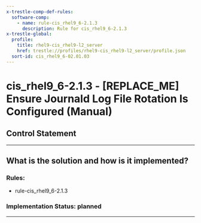 ```yaml
---
x-trestle-comp-def-rules:
  software-comp:
    - name: rule-cis_rhel9_6-2.1.3
      description: Rule for cis_rhel9_6-2.1.3
x-trestle-global:
  profile:
    title: rhel9-cis_rhel9-l2_server
    href: trestle://profiles/rhel9-cis_rhel9-l2_server/profile.json
  sort-id: cis_rhel9_6-02.01.03
---
```


# cis_rhel9_6-2.1.3 - \[REPLACE_ME\] Ensure Journald Log File Rotation Is Configured (Manual)

## Control Statement

______________________________________________________________________

## What is the solution and how is it implemented?

<!-- For implementation status enter one of: implemented, partial, planned, alternative, not-applicable -->

<!-- Note that the list of rules under ### Rules: is read-only and changes will not be captured after assembly to JSON -->

<!-- Add control implementation description here for control: cis_rhel9_6-2.1.3 -->

### Rules:

  - rule-cis_rhel9_6-2.1.3

### Implementation Status: planned

______________________________________________________________________
